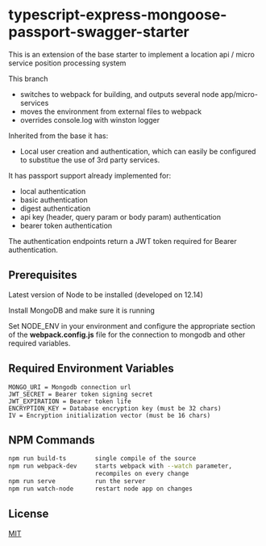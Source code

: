 # typescript-express-mongoose-passport-swagger-starter

This is an extension of the base starter to implement a location api / micro service position processing system

This branch 
* switches to webpack for building, and outputs several node app/micro-services
* moves the environment from external files to webpack
* overrides console.log with winston logger


Inherited from the base it has:

* Local user creation and authentication, which can easily be configured to substitue the use of 3rd party services.

It has passport support already implemented for:
* local authentication
* basic authentication
* digest authentication
* api key (header, query param or body param) authentication
* bearer token authentication

The authentication endpoints return a JWT token required for Bearer authentication.

## Prerequisites

Latest version of Node to be installed (developed on 12.14)

Install MongoDB and make sure it is running

Set NODE_ENV in your environment and
configure the appropriate section of the __webpack.config.js__ file for the 
connection to mongodb and other required variables.

## Required Environment Variables
    MONGO_URI = Mongodb connection url
    JWT_SECRET = Bearer token signing secret
    JWT_EXPIRATION = Bearer token life
    ENCRYPTION_KEY = Database encryption key (must be 32 chars)
    IV = Encryption initialization vector (must be 16 chars)
## NPM Commands
```bash
npm run build-ts        single compile of the source
npm run webpack-dev     starts webpack with --watch parameter, 
                        recompiles on every change
npm run serve           run the server
npm run watch-node      restart node app on changes
```

## License
[MIT](https://choosealicense.com/licenses/mit/)
